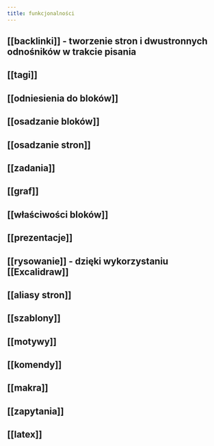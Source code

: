 ```yaml
---
title: funkcjonalności
---
```


## [[backlinki]] - tworzenie stron i dwustronnych odnośników w trakcie pisania
## [[tagi]]
## [[odniesienia do bloków]]
## [[osadzanie bloków]]
## [[osadzanie stron]]
## [[zadania]]
## [[graf]]
## [[właściwości bloków]]
## [[prezentacje]]
## [[rysowanie]] - dzięki wykorzystaniu [[Excalidraw]]
## [[aliasy stron]]
## [[szablony]]
## [[motywy]]
## [[komendy]]
## [[makra]]
## [[zapytania]]
## [[latex]]
